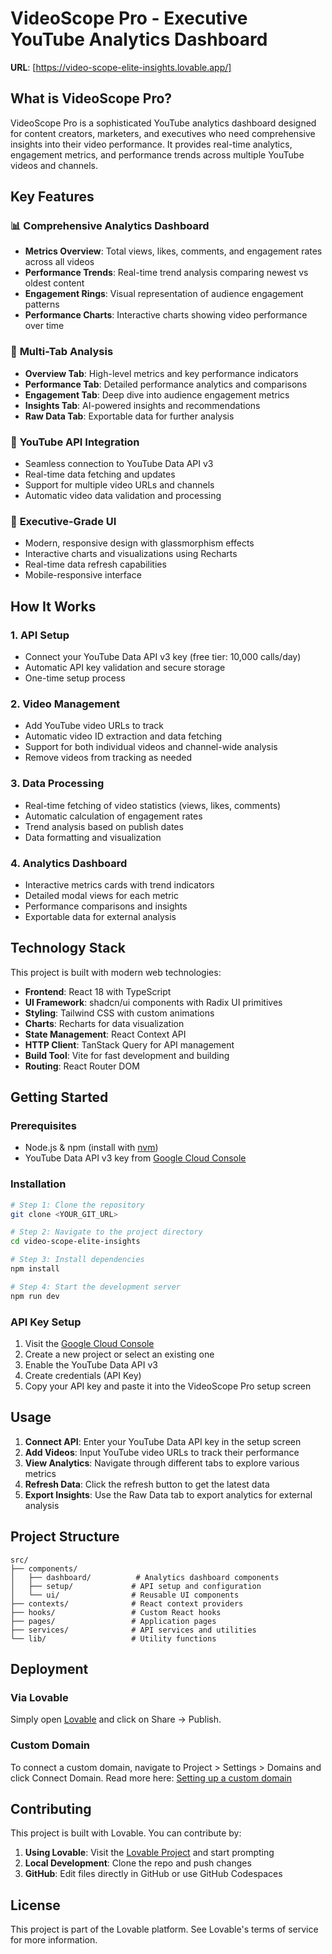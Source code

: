 # VideoScope Pro - Executive YouTube Analytics Dashboard

**URL**: [https://video-scope-elite-insights.lovable.app/]

## What is VideoScope Pro?

VideoScope Pro is a sophisticated YouTube analytics dashboard designed for content creators, marketers, and executives who need comprehensive insights into their video performance. It provides real-time analytics, engagement metrics, and performance trends across multiple YouTube videos and channels.

## Key Features

### 📊 **Comprehensive Analytics Dashboard**
- **Metrics Overview**: Total views, likes, comments, and engagement rates across all videos
- **Performance Trends**: Real-time trend analysis comparing newest vs oldest content
- **Engagement Rings**: Visual representation of audience engagement patterns
- **Performance Charts**: Interactive charts showing video performance over time

### 🎯 **Multi-Tab Analysis**
- **Overview Tab**: High-level metrics and key performance indicators
- **Performance Tab**: Detailed performance analytics and comparisons
- **Engagement Tab**: Deep dive into audience engagement metrics
- **Insights Tab**: AI-powered insights and recommendations
- **Raw Data Tab**: Exportable data for further analysis

### 🔗 **YouTube API Integration**
- Seamless connection to YouTube Data API v3
- Real-time data fetching and updates
- Support for multiple video URLs and channels
- Automatic video data validation and processing

### 🎨 **Executive-Grade UI**
- Modern, responsive design with glassmorphism effects
- Interactive charts and visualizations using Recharts
- Real-time data refresh capabilities
- Mobile-responsive interface

## How It Works

### 1. **API Setup**
- Connect your YouTube Data API v3 key (free tier: 10,000 calls/day)
- Automatic API key validation and secure storage
- One-time setup process

### 2. **Video Management**
- Add YouTube video URLs to track
- Automatic video ID extraction and data fetching
- Support for both individual videos and channel-wide analysis
- Remove videos from tracking as needed

### 3. **Data Processing**
- Real-time fetching of video statistics (views, likes, comments)
- Automatic calculation of engagement rates
- Trend analysis based on publish dates
- Data formatting and visualization

### 4. **Analytics Dashboard**
- Interactive metrics cards with trend indicators
- Detailed modal views for each metric
- Performance comparisons and insights
- Exportable data for external analysis

## Technology Stack

This project is built with modern web technologies:

- **Frontend**: React 18 with TypeScript
- **UI Framework**: shadcn/ui components with Radix UI primitives
- **Styling**: Tailwind CSS with custom animations
- **Charts**: Recharts for data visualization
- **State Management**: React Context API
- **HTTP Client**: TanStack Query for API management
- **Build Tool**: Vite for fast development and building
- **Routing**: React Router DOM

## Getting Started

### Prerequisites
- Node.js & npm (install with [nvm](https://github.com/nvm-sh/nvm#installing-and-updating))
- YouTube Data API v3 key from [Google Cloud Console](https://console.cloud.google.com/)

### Installation

```sh
# Step 1: Clone the repository
git clone <YOUR_GIT_URL>

# Step 2: Navigate to the project directory
cd video-scope-elite-insights

# Step 3: Install dependencies
npm install

# Step 4: Start the development server
npm run dev
```

### API Key Setup

1. Visit the [Google Cloud Console](https://console.cloud.google.com/)
2. Create a new project or select an existing one
3. Enable the YouTube Data API v3
4. Create credentials (API Key)
5. Copy your API key and paste it into the VideoScope Pro setup screen

## Usage

1. **Connect API**: Enter your YouTube Data API key in the setup screen
2. **Add Videos**: Input YouTube video URLs to track their performance
3. **View Analytics**: Navigate through different tabs to explore various metrics
4. **Refresh Data**: Click the refresh button to get the latest data
5. **Export Insights**: Use the Raw Data tab to export analytics for external analysis

## Project Structure

```
src/
├── components/
│   ├── dashboard/          # Analytics dashboard components
│   ├── setup/             # API setup and configuration
│   └── ui/                # Reusable UI components
├── contexts/              # React context providers
├── hooks/                 # Custom React hooks
├── pages/                 # Application pages
├── services/              # API services and utilities
└── lib/                   # Utility functions
```

## Deployment

### Via Lovable
Simply open [Lovable](https://lovable.dev/projects/46a3c4ad-e9ac-42fb-a766-220d4dc39d22) and click on Share → Publish.

### Custom Domain
To connect a custom domain, navigate to Project > Settings > Domains and click Connect Domain. Read more here: [Setting up a custom domain](https://docs.lovable.dev/tips-tricks/custom-domain#step-by-step-guide)

## Contributing

This project is built with Lovable. You can contribute by:

1. **Using Lovable**: Visit the [Lovable Project](https://lovable.dev/projects/46a3c4ad-e9ac-42fb-a766-220d4dc39d22) and start prompting
2. **Local Development**: Clone the repo and push changes
3. **GitHub**: Edit files directly in GitHub or use GitHub Codespaces

## License

This project is part of the Lovable platform. See Lovable's terms of service for more information.
